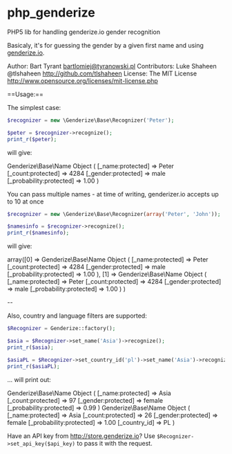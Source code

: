 # php_genderize
PHP5 lib for handling genderize.io gender recognition

Basicaly, it's for guessing the gender by a given first name and using [genderize.io](http://genderize.io).

Author: Bart Tyrant bartlomiej@tyranowski.pl
Contributors: Luke Shaheen @tlshaheen http://github.com/tlshaheen
License: The MIT License http://www.opensource.org/licenses/mit-license.php

==Usage:==

The simplest case:

```php
$recognizer = new \Genderize\Base\Recognizer('Peter');

$peter = $recognizer->recognize();
print_r($peter);
```

will give:

Genderize\Base\Name Object
(
    [_name:protected] => Peter
    [_count:protected] => 4284
    [_gender:protected] => male
    [_probability:protected] => 1.00
)

You can pass multiple names - at time of writing, genderizer.io accepts up to 10 at once

```php
$recognizer = new \Genderize\Base\Recognizer(array('Peter', 'John'));

$namesinfo = $recognizer->recognize();
print_r($namesinfo);
```

will give:


array([0] => Genderize\Base\Name Object
            (
                [_name:protected] => Peter
                [_count:protected] => 4284
                [_gender:protected] => male
                [_probability:protected] => 1.00
            ),
        [1] => Genderize\Base\Name Object
            (
                [_name:protected] => Peter
                [_count:protected] => 4284
                [_gender:protected] => male
                [_probability:protected] => 1.00
            )
)


--

Also, country and language filters are supported:

```php
$Recognizer = Genderize::factory();

$asia = $Recognizer->set_name('Asia')->recognize();
print_r($asia);

$asiaPL = $Recognizer->set_country_id('pl')->set_name('Asia')->recognize();
print_r($asiaPL);
```

... will print out:


Genderize\Base\Name Object
(
    [_name:protected] => Asia
    [_count:protected] => 97
    [_gender:protected] => female
    [_probability:protected] => 0.99
)
Genderize\Base\Name Object
(
    [_name:protected] => Asia
    [_count:protected] => 26
    [_gender:protected] => female
    [_probability:protected] => 1.00
    [_country_id] => PL
)

Have an API key from http://store.genderize.io? Use `$Recognizer->set_api_key($api_key)` to pass it with the request.
